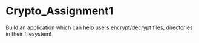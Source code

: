 # Crypto_Assignment1

Build an application which can help users encrypt/decrypt files, directories in their filesystem!
